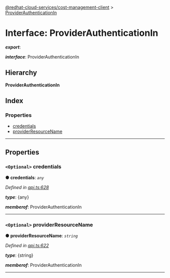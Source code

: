 [@redhat-cloud-services/cost-management-client](../README.md) > [ProviderAuthenticationIn](../interfaces/providerauthenticationin.md)

# Interface: ProviderAuthenticationIn

*__export__*: 

*__interface__*: ProviderAuthenticationIn

## Hierarchy

**ProviderAuthenticationIn**

## Index

### Properties

* [credentials](providerauthenticationin.md#credentials)
* [providerResourceName](providerauthenticationin.md#providerresourcename)

---

## Properties

<a id="credentials"></a>

### `<Optional>` credentials

**● credentials**: *`any`*

*Defined in [api.ts:628](https://github.com/RedHatInsights/javascript-clients/blob/master/packages/cost-management/api.ts#L628)*

*__type__*: {any}

*__memberof__*: ProviderAuthenticationIn

___
<a id="providerresourcename"></a>

### `<Optional>` providerResourceName

**● providerResourceName**: *`string`*

*Defined in [api.ts:622](https://github.com/RedHatInsights/javascript-clients/blob/master/packages/cost-management/api.ts#L622)*

*__type__*: {string}

*__memberof__*: ProviderAuthenticationIn

___

